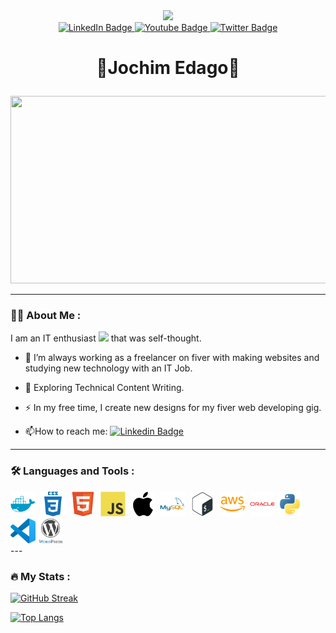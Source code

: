 <div id="header" align="center">
  <img src="https://media4.giphy.com/media/5P5b96VnFaNiQ7ABOT/giphy.gif" width="100"/>
<div id="badges">
  <a href="https://www.linkedin.com/in/jochim-edago-b4a563243/">
    <img src="https://img.shields.io/badge/LinkedIn-blue?style=for-the-badge&logo=linkedin&logoColor=white" alt="LinkedIn Badge"/>
  </a>
  <a href="https://www.instagram.com/mochimosh03/">
    <img src="https://img.shields.io/badge/Instagram-red?style=for-the-badge&logo=instagram&logoColor=white" alt="Youtube Badge"/>
  </a>
  <a href="https://twitter.com/mochimosh06">
    <img src="https://img.shields.io/badge/Twitter-blue?style=for-the-badge&logo=twitter&logoColor=white" alt="Twitter Badge"/>
  </a>
  <h1>
    
  👻Jochim Edago👻
    
  </h1>
</div>
</div>
  
<div align="center">
  <img src="https://media0.giphy.com/media/v1.Y2lkPTc5MGI3NjExMmQ4MDk1MzMyNjhiYjkyZDFkNjUzNmRhMzg0OWVjNGY4NDQ2YTczMyZjdD1n/RbDKaczqWovIugyJmW/giphy.gif" width="600" height="300"/>
</div>
  
---

### :man_technologist: About Me :
I am an IT enthusiast <img src="https://media.giphy.com/media/WUlplcMpOCEmTGBtBW/giphy.gif" width="30"> that was self-thought.
  
- :telescope: I’m always working as a freelancer on fiver with making websites and studying new technology with an IT Job.

- :seedling: Exploring Technical Content Writing.

- :zap: In my free time, I create new designs for my fiver web developing gig.

- :mailbox:How to reach me: [![Linkedin Badge](https://img.shields.io/badge/-Jochim-blue?style=flat&logo=Linkedin&logoColor=white)](https://www.linkedin.com/in/jochim-edago-b4a563243/)

---

### :hammer_and_wrench: Languages and Tools :
<div>
  <img src="https://raw.githubusercontent.com/devicons/devicon/1119b9f84c0290e0f0b38982099a2bd027a48bf1/icons/docker/docker-plain.svg" title="Docker" alt="Docker" width="40" height="40"/>&nbsp;
  <img src="https://github.com/devicons/devicon/blob/master/icons/css3/css3-plain-wordmark.svg"  title="CSS3" alt="CSS" width="40" height="40"/>&nbsp;
  <img src="https://github.com/devicons/devicon/blob/master/icons/html5/html5-original.svg" title="HTML5" alt="HTML" width="40" height="40"/>&nbsp;
  <img src="https://github.com/devicons/devicon/blob/master/icons/javascript/javascript-original.svg" title="JavaScript" alt="JavaScript" width="40" height="40"/>&nbsp;
  <img src="https://raw.githubusercontent.com/devicons/devicon/1119b9f84c0290e0f0b38982099a2bd027a48bf1/icons/apple/apple-original.svg" title="Apple"  alt="Apple" width="40" height="40"/>&nbsp;
  <img src="https://github.com/devicons/devicon/blob/master/icons/mysql/mysql-original-wordmark.svg" title="MySQL"  alt="MySQL" width="40" height="40"/>&nbsp;
  <img src="https://raw.githubusercontent.com/devicons/devicon/1119b9f84c0290e0f0b38982099a2bd027a48bf1/icons/bash/bash-original.svg" title="Bash" alt="Bash" width="40" height="40"/>&nbsp;
  <img src="https://github.com/devicons/devicon/blob/master/icons/amazonwebservices/amazonwebservices-plain-wordmark.svg" title="AWS" alt="AWS" width="40" height="40"/>&nbsp;
  <img src="https://raw.githubusercontent.com/devicons/devicon/1119b9f84c0290e0f0b38982099a2bd027a48bf1/icons/oracle/oracle-original.svg" title="Oracle" **alt="Oracle" width="40" height="40"/>
  <img src="https://raw.githubusercontent.com/devicons/devicon/1119b9f84c0290e0f0b38982099a2bd027a48bf1/icons/python/python-original.svg" title="Python" **alt="Python" width="40" height="40"/>
  <img src="https://raw.githubusercontent.com/devicons/devicon/1119b9f84c0290e0f0b38982099a2bd027a48bf1/icons/vscode/vscode-original.svg" title="Vscode" **alt="Vscode" width="40" height="40"/>
  <img src="https://raw.githubusercontent.com/devicons/devicon/1119b9f84c0290e0f0b38982099a2bd027a48bf1/icons/wordpress/wordpress-original.svg" title="Wordpress" **alt="Wordpress" width="40" height="40"/>
</div>
---

### :fire: My Stats :
[![GitHub Streak](https://streak-stats.demolab.com/?user=mochimosh101&theme=highcontrast)](https://git.io/streak-stats)

[![Top Langs](https://github-readme-stats.vercel.app/api/top-langs/?username=mochimosh101&layout=compact&theme=vision-friendly-dark)](https://github.com/anuraghazra/github-readme-stats)
